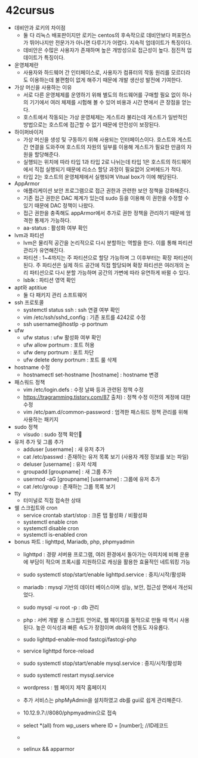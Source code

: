 # 42cursus

* 데비안과 로키의 차이점
  * 둘 다 리눅스 배포판이지만 로키는 centos의 후속작으로 데비안보다 퍼포먼스가 뛰어나지만 전문가가 아니면 다루기가 어렵다. 지속적 업데이트가 특징이다. 
  * 데비안은 수많은 사용자가 존재하며 높은 개방성으로 접근성이 높다. 점진적 업데이트가 특징이다.
* 운영체제란
  * 사용자와 하드웨어 간 인터페이스로, 사용자가 컴퓨터의 작동 원리를 모르더라도 이용하는데 불편함이 없게 해주기 때문에 개발 생산성 발전에 기여한다.
* 가상 머신을 사용하는 이유
  * 서로 다른 운영체제를 운영하기 위해 별도의 하드웨어를 구매할 필요 없이 하나의 기기에서 여러 체제를 시험해 볼 수 있어 비용과 시간 면에서 큰 장점을 얻는다.
  * 호스트에서 작동되는 가상 운영체제는 게스트라 불리는데 게스트가 일반적인 방법으로는 호스트에 접근할 수 없기 때문에 안전성이 보장된다.
* 하이퍼바이저
  * 가상 머신을 생성 및 구동하기 위해 사용되는 인터페이스이다. 호스트와 게스트 간 연결을 도와주며 호스트의 자원의 일부를 이용해 게스트가 필요한 만큼의 자원을 할당해준다.
  * 실행되는 위치에 따라 타입 1과 타입 2로 나뉘는데 타입 1은 호스트의 하드웨어에서 직접 실행되기 때문에 리소스 할당 과정이 필요없어 오버헤드가 적다. 
  * 타입 2는 호스트의 운영체제에서 실행되며 Vitual box가 이에 해당된다. 
* AppArmor
  * 애플리케이션 보안 프로그램으로 접근 권한과 관련한 보안 정책을 강화해준다.
  * 기존 접근 권한은 DAC 체계가 있는데 sudo 등을 이용해 이 권한을 수정할 수 있기 때문에 DAC 정책이 나왔다.
  * 접근 권한을 충족해도 appArmor에서 추가로 권한 정책을 관리하기 때문에 엄격한 통제가 가능하다.
  * aa-status : 활성화 여부 확인
* lvm과 파티션  
  * lvm은 물리적 공간을 논리적으로 다시 분할하는 역할을 한다. 이를 통해 파티션 관리가 유연해진다.  
  * 파티션 : 1~4까지는 주 파티션으로 할당 가능하며 그 이후부터는 확장 파티션이 된다. 주 파티션은 실제 하드 공간에 직접 할당되며 확장 파티션은 여러개의 논리 파티션으로 다시 분할 가능하며 공간의 가변에 따라 유연하게 바뀔 수 있다.  
  * lsblk : 파티션 영역 확인
* apt와 aptitiue
  * 둘 다 패키지 관리 소프트웨어 
* ssh 프로토콜
  * systemctl status ssh : ssh 연결 여부 확인
  * vim /etc/ssh/sshd_config : 기존 포트를 4242로 수정
  * ssh username@hostIp -p portnum
* ufw
  * ufw status : ufw 활성화 여부 확인
  * ufw allow portnum : 포트 허용
  * ufw deny portnum : 포트 차단
  * ufw delete deny portnum : 포트 룰 삭제
* hostname 수정
  * hostnamectl set-hostname [hostname] : hostname 변경
* 패스워드 정책
  * vim /etc/login.defs : 수정 날짜 등과 관련된 정책 수정
  * https://tragramming.tistory.com/87 출처) : 정책 수정 이전의 계정에 대한 수정
  * vim /etc/pam.d/common-password : 엄격한 패스워드 정책 관리를 위해 사용하는 패키지
* sudo 정책
  * visudo : sudo 정책 확인
* 유저 추가 및 그룹 추가
  * adduser [username] : 새 유저 추가
  * cat /etc/passwd : 존재하는 유저 목록 보기 (사용자 계정 정보를 보는 파일)
  * deluser [username] : 유저 삭제
  * groupadd [groupname] : 새 그룹 추가
  * usermod -aG [groupname] [username] : 그룹에 유저 추가
  * cat /etc/group : 존재하는 그룹 목록 보기
* tty
  * 터미널로 직접 접속한 상태
* 쉘 스크립트와 cron
  * service crontab start/stop : 크론 탭 활성화 / 비활성화
  * systemctl enable cron
  * systemctl disable cron
  * systemctl is-enabled cron
* bonus 파트 : lighttpd, Mariadb, php, phpmyadmin 
  * lighttpd : 경량 서버용 프로그램, 여러 환경에서 돌아가는 아피치에 비해 운용에 부담이 적으며 프록시를 지원하므로 캐싱을 활용한 효율적인 네트워킹 가능
  * sudo systemctl stop/start/enable lighttpd.service :  중지/시작/활성화
  * mariadb : mysql 기반의 데이터 베이스이며 성능, 보안, 접근성 면에서 개선되었다.
  * sudo mysql -u root -p : db 관리
  * php : 서버 개발 용 스크립트 언어로, 웹 페이지를 동적으로 만들 때 역시 사용된다. 높은 이식성과 빠른 속도가 장점이며 db와의 연동도 자유롭다.
  * sudo lighttpd-enable-mod fastcgi/fastcgi-php
  * service lighttpd force-reload
  * sudo systemctl stop/start/enable mysql.service : 중지/시작/활성화
  * sudo systemctl restart mysql.service
  * wordpress : 웹 페이지 제작 홈페이지
  * 추가 서비스는 phpMyAdmin을 설치하였고 db를 gui로 쉽게 관리해준다. 
  * 10.12.9.7://8080/phpmyadmin으로 접속

  * select *(all) from wp_users where ID = [number];  //ID레코드
  * 
  * selinux && apparmor
